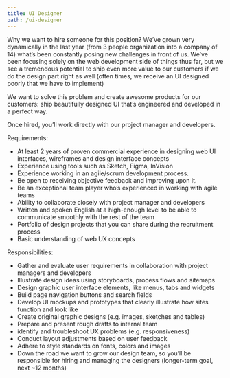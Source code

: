 ```yaml
---
title: UI Designer
path: /ui-designer
---
```


Why we want to hire someone for this position?
We’ve grown very dynamically in the last year (from 3 people organization into a company of 14) what’s been constantly posing new challenges in front of us. We’ve been focusing solely on the web development side of things thus far, but we see a tremendous potential to ship even more value to our customers if we do the design part right as well (often times, we receive an UI designed poorly that we have to implement)

We want to solve this problem and create awesome products for our customers: ship beautifully designed UI that’s engineered and developed in a perfect way.

Once hired, you’ll work directly with our project manager and developers.

Requirements:

- At least 2 years of proven commercial experience in designing web UI interfaces, wireframes and design interface concepts
- Experience using tools such as Sketch, Figma, InVision
- Experience working in an agile/scrum development process.
- Be open to receiving objective feedback and improving upon it.
- Be an exceptional team player who’s experienced in working with agile teams
- Ability to collaborate closely with project manager and developers
- Written and spoken English at a high-enough level to be able to communicate smoothly with the rest of the team
- Portfolio of design projects that you can share during the recruitment process
- Basic understanding of web UX concepts

Responsibilities:

- Gather and evaluate user requirements in collaboration with project managers and developers
- Illustrate design ideas using storyboards, process flows and sitemaps
- Design graphic user interface elements, like menus, tabs and widgets
- Build page navigation buttons and search fields
- Develop UI mockups and prototypes that clearly illustrate how sites function and look like
- Create original graphic designs (e.g. images, sketches and tables)
- Prepare and present rough drafts to internal team
- identify and troubleshoot UX problems (e.g. responsiveness)
- Conduct layout adjustments based on user feedback
- Adhere to style standards on fonts, colors and images
- Down the road we want to grow our design team, so you’ll be responsible for hiring and managing the designers (longer-term goal, next ~12 months)
